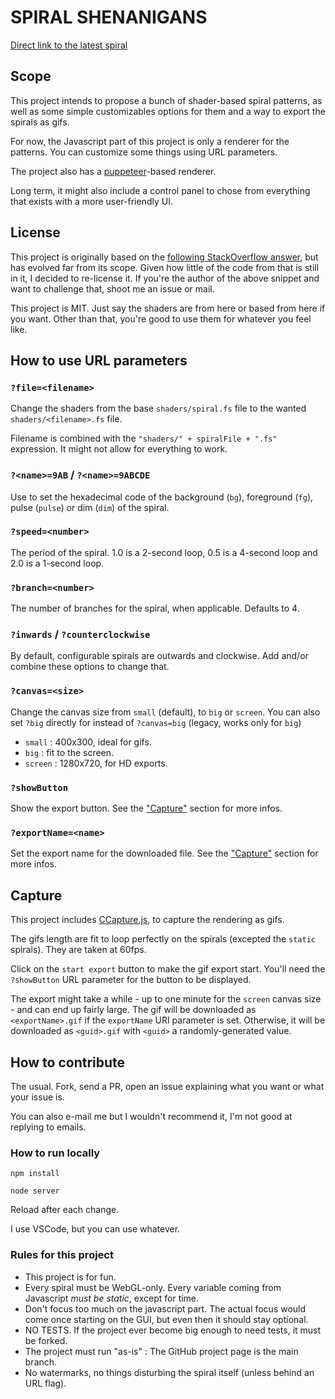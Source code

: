 # SPIRAL SHENANIGANS

[Direct link to the latest spiral](https://dexesttp.github.io/spiral-shenanigans/?big)

## Scope

This project intends to propose a bunch of shader-based spiral patterns, as well as some simple customizables options for them and a way to export the spirals as gifs.

For now, the Javascript part of this project is only a renderer for the patterns. You can customize some things using URL parameters.

The project also has a [puppeteer](https://github.com/GoogleChrome/puppeteer)-based renderer.

Long term, it might also include a control panel to chose from everything that exists with a more user-friendly UI.

## License

This project is originally based on the [following StackOverflow answer](https://stackoverflow.com/questions/4638317/how-to-implement-this-rotating-spiral-in-webgl), but has evolved far from its scope. Given how little of the code from that is still in it, I decided to re-license it. If you're the author of the above snippet and want to challenge that, shoot me an issue or mail.

This project is MIT. Just say the shaders are from here or based from here if you want. Other than that, you're good to use them for whatever you feel like.

## How to use URL parameters

### `?file=<filename>`

Change the shaders from the base `shaders/spiral.fs` file to the wanted `shaders/<filename>.fs` file.

Filename is combined with the `"shaders/" + spiralFile + ".fs"` expression. It might not allow for everything to work.

### `?<name>=9AB` / `?<name>=9ABCDE`

Use to set the hexadecimal code of the background (`bg`), foreground (`fg`), pulse (`pulse`) or dim (`dim`) of the spiral.

### `?speed=<number>`

The period of the spiral. 1.0 is a 2-second loop, 0.5 is a 4-second loop and 2.0 is a 1-second loop.

### `?branch=<number>`

The number of branches for the spiral, when applicable. Defaults to 4.

### `?inwards` / `?counterclockwise`

By default, configurable spirals are outwards and clockwise. Add and/or combine these options to change that. 

### `?canvas=<size>`

Change the canvas size from `small` (default), to `big` or `screen`. You can also set `?big` directly for instead of `?canvas=big` (legacy, works only for `big`)

- `small` : 400x300, ideal for gifs.
- `big` : fit to the screen.
- `screen` : 1280x720, for HD exports.

### `?showButton`

Show the export button. See the ["Capture"](#Capture) section for more infos. 

### `?exportName=<name>`

Set the export name for the downloaded file. See the ["Capture"](#Capture) section for more infos. 

## Capture

This project includes [CCapture.js](https://github.com/spite/ccapture.js), to capture the rendering as gifs.

The gifs length are fit to loop perfectly on the spirals (excepted the `static` spirals). They are taken at 60fps.

Click on the `start export` button to make the gif export start. You'll need the `?showButton` URL parameter for the button to be displayed.

The export might take a while - up to one minute for the `screen` canvas size - and can end up fairly large.
The gif will be downloaded as `<exportName>.gif` if the `exportName` URI parameter is set.
Otherwise, it will be downloaded as `<guid>.gif` with `<guid>` a randomly-generated value.

## How to contribute

The usual. Fork, send a PR, open an issue explaining what you want or what your issue is.

You can also e-mail me but I wouldn't recommend it, I'm not good at replying to emails.

### How to run locally

`npm install`

`node server`

Reload after each change.

I use VSCode, but you can use whatever.

### Rules for this project

- This project is for fun.
- Every spiral must be WebGL-only. Every variable coming from Javascript _must be static_, except for time.
- Don't focus too much on the javascript part. The actual focus would come once starting on the GUI, but even then it should stay optional.
- NO TESTS. If the project ever become big enough to need tests, it must be forked.
- The project must run "as-is" : The GitHub project page is the main branch.
- No watermarks, no things disturbing the spiral itself (unless behind an URL flag).

